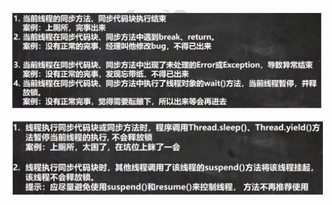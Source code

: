 ![image-20230624140327143](assets/image-20230624140327143.png)

![image-20230624140335349](assets/image-20230624140335349.png)
